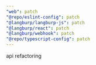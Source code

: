 ```yaml
---
"web": patch
"@repo/eslint-config": patch
"@langburp/langburp-js": patch
"@langburp/react": patch
"@langburp/webhook": patch
"@repo/typescript-config": patch
---
```


api refactoring

